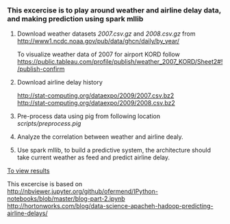 ### This excercise is to play around weather and airline delay data, and making prediction using spark mllib 

1.  Download weather datasets  *2007.csv.gz*  and *2008.csv.gz* from
<http://www1.ncdc.noaa.gov/pub/data/ghcn/daily/by_year/>

	To visualize weather data of  2007 for airport KORD follow <https://public.tableau.com/profile/publish/weather_2007_KORD/Sheet2#!/publish-confirm>
	

2.  Download airline delay history

	<http://stat-computing.org/dataexpo/2009/2007.csv.bz2>   
	<http://stat-computing.org/dataexpo/2009/2008.csv.bz2>

3.  Pre-process data using pig from following location
	*scripts/preprocess.pig*

4.  Analyze the correlation between weather and airline dealy.
5.  Use spark mllib, to build a predictive system, the architecture should take current weather as feed and predict airline delay.

[To view results](/doc/iteration_1.md)   

This excercise is based on   
	<http://nbviewer.jupyter.org/github/ofermend/IPython-notebooks/blob/master/blog-part-2.ipynb>   
	<http://hortonworks.com/blog/data-science-apacheh-hadoop-predicting-airline-delays/>






	



